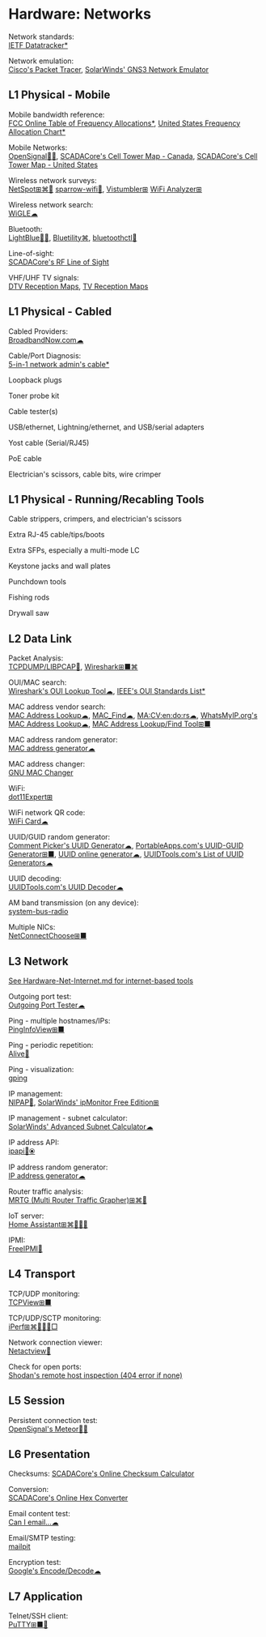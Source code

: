 # Hardware: Networks

Network standards:  
[IETF Datatracker*](https://datatracker.ietf.org/)

Network emulation:  
[Cisco's Packet Tracer](https://learningnetwork.cisco.com/s/packet-tracer-alternative-lab-solutions),
[SolarWinds' GNS3 Network Emulator](https://www.solarwinds.com/free-tools/gns3-network-emulator)

## L1 Physical - Mobile

Mobile bandwidth reference:  
[FCC Online Table of Frequency Allocations*](https://transition.fcc.gov/oet/spectrum/table/fcctable.pdf),
[United States Frequency Allocation Chart*](https://www.ntia.doc.gov/page/2011/united-states-frequency-allocation-chart)

Mobile Networks:  
[OpenSignal🍎🤖](https://www.opensignal.com/apps),
[SCADACore's Cell Tower Map - Canada](https://www.scadacore.com/tools/rf-path/cell-tower-map-canada/),
[SCADACore's Cell Tower Map - United States](https://www.scadacore.com/tools/rf-path/cell-tower-map-united-states/)

Wireless network surveys:  
[NetSpot⊞⌘🤖](https://www.netspotapp.com/)
[sparrow-wifi🐧](https://github.com/ghostop14/sparrow-wifi),
[Vistumbler⊞](https://www.vistumbler.net/)
[WiFi Analyzer⊞](https://www.microsoft.com/en-us/p/wifi-analyzer/9nblggh33n0n)

Wireless network search:  
[WiGLE☁](https://wigle.net/)

Bluetooth:  
[LightBlue🍎🤖](https://punchthrough.com/lightblue/),
[Bluetility⌘](https://github.com/jnross/Bluetility),
[bluetoothctl🐧](https://openbase.com/js/bluetoothctl/documentation)

Line-of-sight:  
[SCADACore's RF Line of Sight](https://www.scadacore.com/tools/rf-path/rf-line-of-sight/)

VHF/UHF TV signals:  
[DTV Reception Maps](https://www.fcc.gov/media/engineering/dtvmaps),
[TV Reception Maps](http://www.receptionmaps.com/)

## L1 Physical - Cabled

Cabled Providers:  
[BroadbandNow.com☁](https://broadbandnow.com/)

Cable/Port Diagnosis:  
[5-in-1 network admin's cable*](http://www.ossmann.com/5-in-1.html)

Loopback plugs

Toner probe kit

Cable tester(s)

USB/ethernet, Lightning/ethernet, and USB/serial adapters

Yost cable (Serial/RJ45)

PoE cable

Electrician's scissors, cable bits, wire crimper

## L1 Physical - Running/Recabling Tools

Cable strippers, crimpers, and electrician's scissors

Extra RJ-45 cable/tips/boots

Extra SFPs, especially a multi-mode LC

Keystone jacks and wall plates

Punchdown tools

Fishing rods

Drywall saw

## L2 Data Link

Packet Analysis:  
[TCPDUMP/LIBPCAP🐧](https://www.tcpdump.org/),
[Wireshark⊞■⌘](https://www.wireshark.org/)

OUI/MAC search:  
[Wireshark's OUI Lookup Tool☁](https://www.wireshark.org/tools/oui-lookup.html),
[IEEE's OUI Standards List*](http://standards-oui.ieee.org/oui/oui.txt)

MAC address vendor search:  
[MAC Address Lookup☁](https://www.macvendorlookup.com/),
[MAC_Find☁](http://coffer.com/mac_find/),
[MA:CV:en:do:rs☁](https://macvendors.com/),
[WhatsMyIP.org's MAC Address Lookup☁](https://www.whatsmyip.org/mac-address-lookup/),
[MAC Address Lookup/Find Tool⊞■](https://www.nirsoft.net/utils/mac_address_lookup_find.html)

MAC address random generator:  
[MAC address generator☁](https://commentpicker.com/mac-address-generator.php)

MAC address changer:  
[GNU MAC Changer](https://github.com/alobbs/macchanger)

WiFi:  
[dot11Expert⊞](https://kcsoftwares.com/?dot11expert)

WiFi network QR code:  
[WiFi Card☁](https://wificard.io/)

UUID/GUID random generator:  
[Comment Picker's UUID Generator☁](https://commentpicker.com/uuid-generator.php),
[PortableApps.com's UUID-GUID Generator⊞■](https://portableapps.com/apps/utilities/uuid-guid_generator_portable),
[UUID online generator☁](https://xorbin.com/tools/uuid-online-generator),
[UUIDTools.com's List of UUID Generators☁](https://www.uuidtools.com/generate)

UUID decoding:  
[UUIDTools.com's UUID Decoder☁](https://www.uuidtools.com/decode)

AM band transmission (on any device):  
[system-bus-radio](https://github.com/fulldecent/system-bus-radio)

Multiple NICs:  
[NetConnectChoose⊞■](https://www.nirsoft.net/utils/net_connect_choose.html)

## L3 Network

[See Hardware-Net-Internet.md for internet-based tools](https://github.com/Phileosopher/toolbox/blob/master/Hardware-Net-Internet.md)

Outgoing port test:  
[Outgoing Port Tester☁](http://52.47.209.216/)

Ping - multiple hostnames/IPs:  
[PingInfoView⊞■](https://www.nirsoft.net/utils/multiple_ping_tool.html)

Ping - periodic repetition:  
[Alive🐧](https://www.gnu.org/software/alive/)

Ping - visualization:  
[gping](https://github.com/orf/gping)

IP management:  
[NIPAP🐧](https://spritelink.github.io/NIPAP/),
[SolarWinds' ipMonitor Free Edition⊞](https://www.solarwinds.com/free-tools/ipmonitor-free)

IP management - subnet calculator:  
[SolarWinds' Advanced Subnet Calculator☁](https://www.solarwinds.com/free-tools/advanced-subnet-calculator)

IP address API:  
[ipapi🔌⦿](https://ipapi.com/)

IP address random generator:  
[IP address generator☁](https://commentpicker.com/ip-address-generator.php)

Router traffic analysis:  
[MRTG (Multi Router Traffic Grapher)⊞⌘🐧](https://oss.oetiker.ch/mrtg/)

IoT server:  
[Home Assistant⊞⌘🐧🍎🤖](https://www.home-assistant.io/)

IPMI:  
[FreeIPMI🐧](https://www.gnu.org/software/freeipmi/)

## L4 Transport

TCP/UDP monitoring:  
[TCPView⊞■](https://docs.microsoft.com/en-us/sysinternals/downloads/tcpview)

TCP/UDP/SCTP monitoring:  
[iPerf⊞⌘🐧🍎🤖□](https://iperf.fr/)

Network connection viewer:  
[Netactview🐧](http://netactview.sourceforge.net/)

Check for open ports:  
[Shodan's remote host inspection (404 error if none)](https://beta.shodan.io/host/$YOUR_REMOTE_ADDR)

## L5 Session

Persistent connection test:  
[OpenSignal's Meteor🍎🤖](https://www.opensignal.com/apps)

## L6 Presentation

Checksums:
[SCADACore's Online Checksum Calculator](https://www.scadacore.com/tools/programming-calculators/online-checksum-calculator)

Conversion:  
[SCADACore's Online Hex Converter](https://www.scadacore.com/tools/programming-calculators/online-hex-converter/)

Email content test:  
[Can I email...☁](https://www.caniemail.com/)

Email/SMTP testing:  
[mailpit](https://github.com/axllent/mailpit)

Encryption test:  
[Google's Encode/Decode☁](https://toolbox.googleapps.com/apps/encode_decode/)

## L7 Application

Telnet/SSH client:  
[PuTTY⊞■🐧](https://putty.org/)
